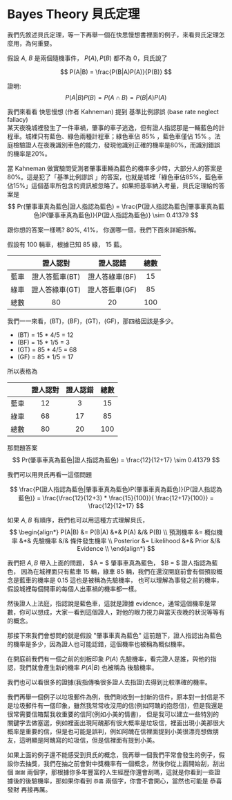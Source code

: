 
# Bayes Theory 貝氏定理

我們先敘述貝氏定理，等一下再舉一個在快思慢想書裡面的例子，來看貝氏定理怎麼用，為何重要。 <br>

假設 $A$, $B$ 是兩個隨機事件， $P(A), P(B)$ 都不為 $0$，貝氏說了

$$
P(A|B) = \frac{P(B|A)P(A)}{P(B)}
$$

證明:
$$
P(A|B) P(B) = P(A \cap B) = P(B|A) P(A)
$$

我們來看看 快思慢想 (作者 Kahneman) 提到 基準比例謬誤 (base rate neglect fallacy) <br>
某天夜晚城裡發生了一件車禍，肇事的車子逃逸，但有證人指認那是一輛藍色的計程車。城裡只有藍色、綠色兩種計程車；綠色車佔 85% ，藍色車僅佔 15% 。法庭檢驗證人在夜晚識別車色的能力，發現他識別正確的機率是80%，而識別錯誤的機率是20%。

當 Kahneman 做實驗問受測者肇事車輛為藍色的機率多少時，大部分人的答案是 80%。這是犯了「基準比例謬誤 」的答案，也就是城裡「綠色車佔85%，藍色車佔15%」這個基率所包含的資訊被忽略了。如果把基率納入考量，貝氏定理給的答案是
$$
Pr(肇事車真為藍色|證人指認為藍色) = \frac{P(證人指認為藍色|肇事車真為藍色)P(肇事車真為藍色)}{P(證人指認為藍色)} \sim 0.41379
$$

跟你想的答案一樣嗎? 80%, 41%， 你選哪一個，我們下面來詳細拆解。

假設有 100 輛車，根據已知 85 綠， 15 藍。

|  | 證人認對 | 證人認錯 | 總數 |
| :-----| :----: | :----: | :----: |
| 藍車 | 證人答藍車(BT) | 證人答綠車(BF) | 15|
| 綠車 | 證人答綠車(GT) | 證人答藍車(GF) | 85|
| 總數 | 80 | 20 | 100 |

我們一一來看，(BT)，(BF)，(GT)，(GF)，那四格因該是多少。

- (BT) = 15 * 4/5 = 12
- (BF) = 15 * 1/5 = 3
- (GT) = 85 * 4/5 = 68
- (GF) = 85 * 1/5 = 17

所以表格為

|  | 證人認對 | 證人認錯 | 總數 |
| :-----| :----: | :----: | :----: |
| 藍車 | 12 | 3 | 15|
| 綠車 | 68 | 17 | 85|
| 總數 | 80 | 20 | 100 |

那問題答案
$$
Pr(肇事車真為藍色|證人指認為藍色) = \frac{12}{12+17} \sim 0.41379
$$

我們可以用貝氏再看一這個問題

$$
\frac{P(證人指認為藍色|肇事車真為藍色)P(肇事車真為藍色)}{P(證人指認為藍色)} = \frac{\frac{12}{12+3} * \frac{15}{100}}{ \frac{12+17}{100}} = \frac{12}{12+17}
$$

如果 $A,B$ 有順序，我們也可以用這種方式理解貝氏，
$$
\begin{align*}
P(A|B) &= P(B|A) &*& P(A) &/& P(B) \\
預測機率 &= 概似機率 &*& 先驗機率 &/& 條件發生機率 \\
Posterior &= Likelihood &*& Prior &/& Evidence \\
\end{align*}
$$

我們把 $A, B$ 帶入上面的問題， $A = $  肇事車真為藍色， $B = $ 證人指認為藍色，
因為在城裡面只有藍車 $15$ 輛，綠車 $85$ 輛，我們在還沒開庭前會有個預設概念是藍車的機率是 $0.15$ 這也是被稱為先驗機率，
也可以理解為事發之前的機率，假設城裡每個開車的每個人出車禍的機率都一樣。 <br>

然後證人上法庭，指認說是藍色車，這就是證據 evidence，通常這個機率是常數，你可以想成，大家一看到這個證人，對他的眼力視力與當天夜晚的狀況等等有的概念。 <br>

那接下來我們會想問的就是假設 "肇事車真為藍色" 這前題下，證人指認出為藍色的機率是多少，因為證人也可能認錯，這個機率也被稱為概似機率。 <br>

在開庭前我們有一個之前的刻板印象 $P(A)$ 先驗機率，看完證人是誰，與他的指認，我們就會產生新的機率 $P(A|B)$ 也被稱為 後驗機率。 <br>

我們也可以看很多的證據(我指傳喚很多證人去指證)去得到比較準確的機率。

我們再舉一個例子以垃圾郵件為例，我們剛收到一封新的信件，原本對一封信是不是垃圾郵件有一個印象，雖然我常常收沒用的信(例如阿醜的抱怨信)，但是我還是很常需要信箱幫我收重要的信阿(例如小美的情書)，
但是我可以建立一些特別的關鍵字去做塞選，例如裡面出現阿醜那有很大概率是垃圾信，裡面出現小美那很大概率是重要的信，但是也可能是誤判，例如阿醜在信裡面提到小美很漂亮想做朋友，這明顯是阿醜寫的垃圾信，但是信裡面有提到小美。 <br>

如果上面的例子還不能感受到貝氏的概念，我再舉一個我們平常會發生的例子，假設你去抽獎，我們在抽之前會對中獎機率有一個概念，然後你從上面開始刮，刮出個 ``謝謝`` 兩個字，那根據你多年豐富的人生經歷你還會刮嗎，這就是你看到一些證據後的後驗機率，那如果你看到 ``恭喜`` 兩個字，你會不會開心，當然也可能是 恭喜發財 再接再厲。
